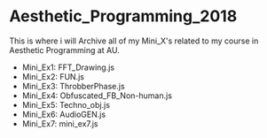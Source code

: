 # Aesthetic_Programming_2018
This is where i will Archive all of my Mini_X's related to my course in Aesthetic Programming at AU.

- Mini_Ex1: FFT_Drawing.js
- Mini_Ex2: FUN.js
- Mini_Ex3: ThrobberPhase.js
- Mini_Ex4: Obfuscated_FB_Non-human.js
- Mini_Ex5: Techno_obj.js
- Mini_Ex6: AudioGEN.js
- Mini_Ex7: mini_ex7.js
